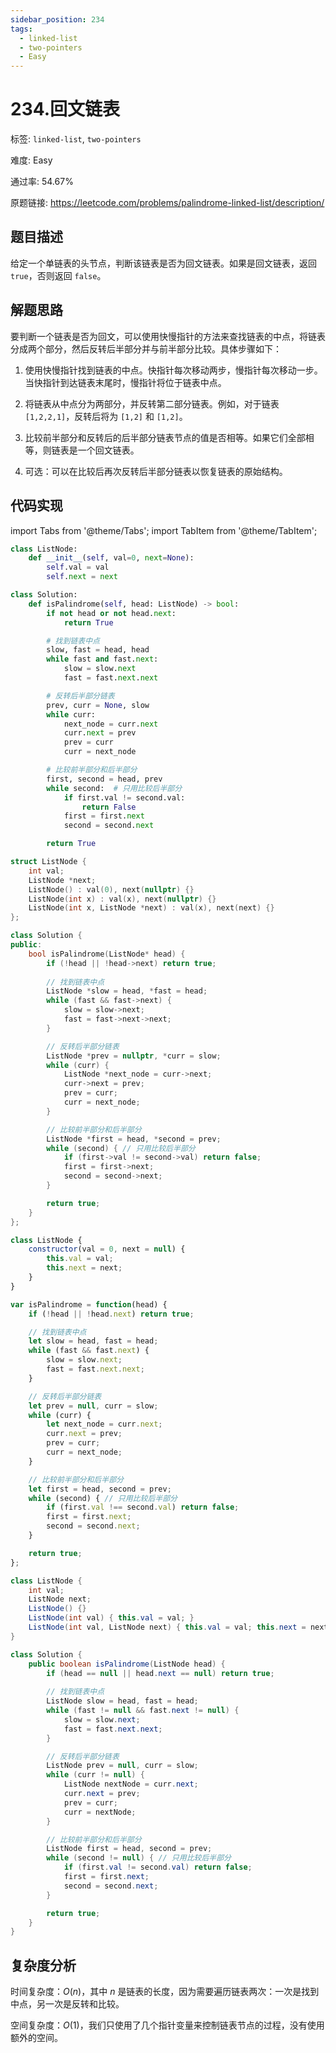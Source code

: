 ```yaml
---
sidebar_position: 234
tags:
  - linked-list
  - two-pointers
  - Easy
---
```


# 234.回文链表

标签: `linked-list`, `two-pointers`

难度: Easy

通过率: 54.67%

原题链接: https://leetcode.com/problems/palindrome-linked-list/description/

## 题目描述
给定一个单链表的头节点，判断该链表是否为回文链表。如果是回文链表，返回 `true`，否则返回 `false`。

## 解题思路
要判断一个链表是否为回文，可以使用快慢指针的方法来查找链表的中点，将链表分成两个部分，然后反转后半部分并与前半部分比较。具体步骤如下：

1. 使用快慢指针找到链表的中点。快指针每次移动两步，慢指针每次移动一步。当快指针到达链表末尾时，慢指针将位于链表中点。

2. 将链表从中点分为两部分，并反转第二部分链表。例如，对于链表 `[1,2,2,1]`，反转后将为 `[1,2]` 和 `[1,2]`。

3. 比较前半部分和反转后的后半部分链表节点的值是否相等。如果它们全部相等，则链表是一个回文链表。

4. 可选：可以在比较后再次反转后半部分链表以恢复链表的原始结构。

## 代码实现
import Tabs from '@theme/Tabs';
import TabItem from '@theme/TabItem';

<Tabs>
<TabItem value="python" label="Python">

```python
class ListNode:
    def __init__(self, val=0, next=None):
        self.val = val
        self.next = next

class Solution:
    def isPalindrome(self, head: ListNode) -> bool:
        if not head or not head.next:
            return True

        # 找到链表中点
        slow, fast = head, head
        while fast and fast.next:
            slow = slow.next
            fast = fast.next.next

        # 反转后半部分链表
        prev, curr = None, slow
        while curr:
            next_node = curr.next
            curr.next = prev
            prev = curr
            curr = next_node

        # 比较前半部分和后半部分
        first, second = head, prev
        while second:  # 只用比较后半部分
            if first.val != second.val:
                return False
            first = first.next
            second = second.next

        return True
```

</TabItem>
<TabItem value="cpp" label="C++">

```cpp
struct ListNode {
    int val;
    ListNode *next;
    ListNode() : val(0), next(nullptr) {}
    ListNode(int x) : val(x), next(nullptr) {}
    ListNode(int x, ListNode *next) : val(x), next(next) {}
};

class Solution {
public:
    bool isPalindrome(ListNode* head) {
        if (!head || !head->next) return true;
        
        // 找到链表中点
        ListNode *slow = head, *fast = head;
        while (fast && fast->next) {
            slow = slow->next;
            fast = fast->next->next;
        }

        // 反转后半部分链表
        ListNode *prev = nullptr, *curr = slow;
        while (curr) {
            ListNode *next_node = curr->next;
            curr->next = prev;
            prev = curr;
            curr = next_node;
        }

        // 比较前半部分和后半部分
        ListNode *first = head, *second = prev;
        while (second) { // 只用比较后半部分
            if (first->val != second->val) return false;
            first = first->next;
            second = second->next;
        }

        return true;
    }
};
```

</TabItem>
<TabItem value="javascript" label="JavaScript">

```javascript
class ListNode {
    constructor(val = 0, next = null) {
        this.val = val;
        this.next = next;
    }
}

var isPalindrome = function(head) {
    if (!head || !head.next) return true;

    // 找到链表中点
    let slow = head, fast = head;
    while (fast && fast.next) {
        slow = slow.next;
        fast = fast.next.next;
    }

    // 反转后半部分链表
    let prev = null, curr = slow;
    while (curr) {
        let next_node = curr.next;
        curr.next = prev;
        prev = curr;
        curr = next_node;
    }

    // 比较前半部分和后半部分
    let first = head, second = prev;
    while (second) { // 只用比较后半部分
        if (first.val !== second.val) return false;
        first = first.next;
        second = second.next;
    }

    return true;
};
```

</TabItem>
<TabItem value="java" label="Java">

```java
class ListNode {
    int val;
    ListNode next;
    ListNode() {}
    ListNode(int val) { this.val = val; }
    ListNode(int val, ListNode next) { this.val = val; this.next = next; }
}

class Solution {
    public boolean isPalindrome(ListNode head) {
        if (head == null || head.next == null) return true;
        
        // 找到链表中点
        ListNode slow = head, fast = head;
        while (fast != null && fast.next != null) {
            slow = slow.next;
            fast = fast.next.next;
        }

        // 反转后半部分链表
        ListNode prev = null, curr = slow;
        while (curr != null) {
            ListNode nextNode = curr.next;
            curr.next = prev;
            prev = curr;
            curr = nextNode;
        }

        // 比较前半部分和后半部分
        ListNode first = head, second = prev;
        while (second != null) { // 只用比较后半部分
            if (first.val != second.val) return false;
            first = first.next;
            second = second.next;
        }

        return true;
    }
}
```

</TabItem>
</Tabs>

## 复杂度分析
时间复杂度：$O(n)$，其中 $n$ 是链表的长度，因为需要遍历链表两次：一次是找到中点，另一次是反转和比较。  
  
空间复杂度：$O(1)$，我们只使用了几个指针变量来控制链表节点的过程，没有使用额外的空间。
